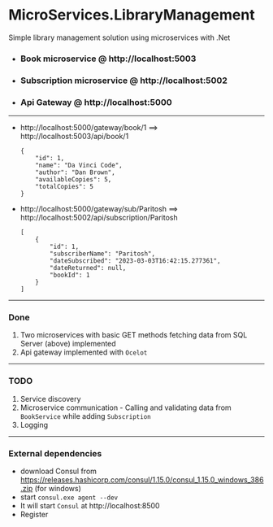 # MicroServices.LibraryManagement
 Simple library management solution using microservices with .Net


- ### Book microservice @ http://localhost:5003
- ### Subscription microservice @ http://localhost:5002

- ### Api Gateway @ http://localhost:5000

---
- http://localhost:5000/gateway/book/1 ==> http://localhost:5003/api/book/1
    ```
    {
        "id": 1,
        "name": "Da Vinci Code",
        "author": "Dan Brown",
        "availableCopies": 5,
        "totalCopies": 5
    }
    ```
- http://localhost:5000/gateway/sub/Paritosh ==> http://localhost:5002/api/subscription/Paritosh
    ```
    [
        {
            "id": 1,
            "subscriberName": "Paritosh",
            "dateSubscribed": "2023-03-03T16:42:15.277361",
            "dateReturned": null,
            "bookId": 1
        }
    ]
    ```
---
### Done

1. Two microservices with basic GET methods fetching data from SQL Server (above) implemented
1. Api gateway implemented with `Ocelot`

---
### TODO

1. Service discovery
1. Microservice communication - Calling and validating data from `BookService` while adding `Subscription`
1. Logging

---

### External dependencies
- download Consul from https://releases.hashicorp.com/consul/1.15.0/consul_1.15.0_windows_386.zip (for windows)
- start `consul.exe agent --dev`
- It will start `Consul` at http://localhost:8500
- Register 